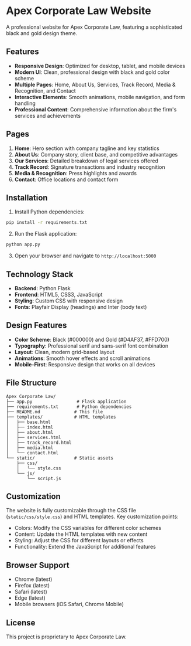 # Apex Corporate Law Website

A professional website for Apex Corporate Law, featuring a sophisticated black and gold design theme.

## Features

- **Responsive Design**: Optimized for desktop, tablet, and mobile devices
- **Modern UI**: Clean, professional design with black and gold color scheme
- **Multiple Pages**: Home, About Us, Services, Track Record, Media & Recognition, and Contact
- **Interactive Elements**: Smooth animations, mobile navigation, and form handling
- **Professional Content**: Comprehensive information about the firm's services and achievements

## Pages

1. **Home**: Hero section with company tagline and key statistics
2. **About Us**: Company story, client base, and competitive advantages
3. **Our Services**: Detailed breakdown of legal services offered
4. **Track Record**: Signature transactions and industry recognition
5. **Media & Recognition**: Press highlights and awards
6. **Contact**: Office locations and contact form

## Installation

1. Install Python dependencies:
```bash
pip install -r requirements.txt
```

2. Run the Flask application:
```bash
python app.py
```

3. Open your browser and navigate to `http://localhost:5000`

## Technology Stack

- **Backend**: Python Flask
- **Frontend**: HTML5, CSS3, JavaScript
- **Styling**: Custom CSS with responsive design
- **Fonts**: Playfair Display (headings) and Inter (body text)

## Design Features

- **Color Scheme**: Black (#000000) and Gold (#D4AF37, #FFD700)
- **Typography**: Professional serif and sans-serif font combination
- **Layout**: Clean, modern grid-based layout
- **Animations**: Smooth hover effects and scroll animations
- **Mobile-First**: Responsive design that works on all devices

## File Structure

```
Apex Corporate Law/
├── app.py                 # Flask application
├── requirements.txt       # Python dependencies
├── README.md             # This file
├── templates/            # HTML templates
│   ├── base.html
│   ├── index.html
│   ├── about.html
│   ├── services.html
│   ├── track_record.html
│   ├── media.html
│   └── contact.html
└── static/               # Static assets
    ├── css/
    │   └── style.css
    └── js/
        └── script.js
```

## Customization

The website is fully customizable through the CSS file (`static/css/style.css`) and HTML templates. Key customization points:

- Colors: Modify the CSS variables for different color schemes
- Content: Update the HTML templates with new content
- Styling: Adjust the CSS for different layouts or effects
- Functionality: Extend the JavaScript for additional features

## Browser Support

- Chrome (latest)
- Firefox (latest)
- Safari (latest)
- Edge (latest)
- Mobile browsers (iOS Safari, Chrome Mobile)

## License

This project is proprietary to Apex Corporate Law.
